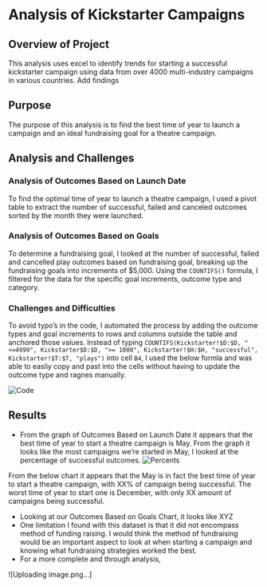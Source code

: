 # Analysis of Kickstarter Campaigns
## Overview of Project
This analysis uses excel to identify trends for starting a successful kickstarter campaign using data from over 4000 multi-industry campaigns in various countries. Add findings

## Purpose
The purpose of this analysis is to find the best time of year to launch a campaign and an ideal fundraising goal for a theatre campaign.

## Analysis and Challenges

### Analysis of Outcomes Based on Launch Date
To find the optimal time of year to launch a theatre campaign, I used a pivot table to extract the number of successful, failed and canceled outcomes sorted by the month they were launched. 

### Analysis of Outcomes Based on Goals
To determine a fundraising goal, I looked at the number of successful, failed and cancelled play outcomes based on fundraising goal, breaking up the fundraising goals into increments of $5,000. Using the ```COUNTIFS()``` formula, I filtered for the data for the specific goal increments, outcome type and category. 

### Challenges and Difficulties 
To avoid typo’s in the code, I automated the process by adding the outcome types and goal increments to rows and columns outside the table and anchored those values. Instead of typing ```COUNTIFS(Kickstarter!$D:$D, "<=4999", Kickstarter$D:$D, ">= 1000", Kickstarter!$H:$H, "successful", Kickstarter!$T:$T, "plays")``` into cell ```B4```, I used the below formla and was able to easliy copy and past into the cells without having to update the outcome type and ragnes manually. 

![Code](https://user-images.githubusercontent.com/80648379/116000870-f43e6b00-a5bf-11eb-96f8-62221a38eb23.png)



## Results
* From the graph of Outcomes Based on Launch Date it appears that the best time of year to start a theatre campaign is May. From the graph it looks like the most campaigns we’re started in May, I looked at the percentage of successful outcomes.  ![Percents](https://user-images.githubusercontent.com/80648379/116000590-ee945580-a5be-11eb-8a86-075c33baed42.png)

From the below chart it appears that the May is in fact the best time of year to start a theatre campaign, with XX% of campaign being successful. The worst time of year to start one is December, with only XX amount of campaigns being successful. 
* Looking at our Outcomes Based on Goals Chart, it looks like XYZ
* One limitation I found with this dataset is that it did not encompass method of funding raising. I would think the method of fundraising would be an important aspect to look at when starting a campaign and knowing what fundraising strategies worked the best. 
* For a more complete and through analysis, 

![Uploading image.png…]
